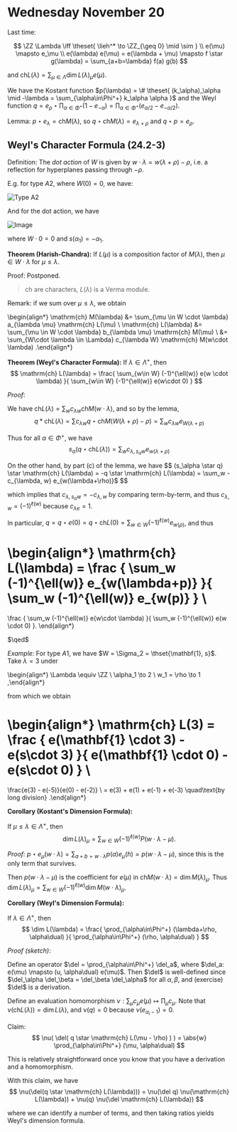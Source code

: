 # Wednesday November 20

Last time:

$$
\ZZ \Lambda \iff \theset{ \lieh^* \to \ZZ_{\geq 0} \mid \sim  } \\
e(\mu) \mapsto e_\mu \\
e(\lambda) e(\mu) = e(\lambda + \mu) \mapsto f \star g(\lambda) = \sum_{a+b=\lambda} f(a) g(b)
$$

and $\mathrm{ch} L(\lambda) = \sum_{\mu \in \Lambda} \dim L(\lambda)_\mu e(\mu)$.

We have the Kostant function $p(\lambda) = \# \theset{ (k_\alpha)_\alpha \mid -\lambda = \sum_{\alpha\in\Phi^+} k_\alpha \alpha  }$ 
and the Weyl function $q = e_\rho \star \prod_{\alpha\in\Phi^+}(1 - e_{-\alpha}) = \prod_{\alpha\in\Phi^+} (e_{\alpha/2} - e_{-\alpha/2})$.

Lemma:
$p\star e_\lambda = \mathrm{ch} M(\lambda)$, so $q \star \mathrm{ch} M(\lambda) = e_{\lambda + \rho}$ and $q \star p = e_\rho$.

## Weyl's Character Formula  (24.2-3)

Definition: 
The *dot action* of $W$ is given by $w\cdot \lambda = w(\lambda + \rho) - \rho$, i.e. a reflection for hyperplanes passing through $-\rho$.

E.g. for type $A2$, where $W(0) = 0$, we have:

![Type A2](figures/2019-11-20-09:19.png)

And for the dot action, we have

![Image](figures/2019-11-20-09:22.png)

where $W \cdot 0 = 0$ and $s(\alpha_1) = -\alpha_1$.

**Theorem (Harish-Chandra):**
If $L(\mu)$ is a composition factor of $M(\lambda)$, then $\mu \in W\cdot \lambda$ for $\mu \leq \lambda$.

Proof:
Postponed.

> $\mathrm{ch}$ are characters, $L(\lambda)$ is a Verma module.

Remark: if we sum over $\mu \leq \lambda$, we obtain

\begin{align*}
\mathrm{ch} M(\lambda) &= \sum_{\mu \in W \cdot \lambda} a_{\lambda \mu} \mathrm{ch} L(\mu) \\
\mathrm{ch} L(\lambda) &= \sum_{\mu \in W \cdot \lambda} b_{\lambda \mu} \mathrm{ch} M(\mu) \\
&= \sum_{W\cdot \lambda \in \Lambda} c_{\lambda W} \mathrm{ch} M(w\cdot \lambda)
.\end{align*}

**Theorem (Weyl's Character Formula):**
If $\lambda \in \Lambda^+$, then 
$$
\mathrm{ch} L(\lambda) = \frac{ \sum_{w\in W} (-1)^{\ell(w)} e(w \cdot \lambda) }{ \sum_{w\in W} (-1)^{\ell(w)} e(w\cdot 0) }
$$

*Proof*:

We have $\mathrm{ch} L(\lambda) = \sum_{w} c_{\lambda w} \mathrm{ch} M(w\cdot \lambda)$, and so by the lemma, 
$$
q \ast \mathrm{ch} L(\lambda) = \sum c_{\lambda w} q \star \mathrm{ch} M(W(\lambda + \rho) - \rho) = \sum_w c_{\lambda w} e_{W(\lambda + p)}
$$

Thus for all $\alpha \in \Phi^+$, we have
$$
s_\alpha(q \star \mathrm{ch} L(\lambda)) = \sum_w c_{\lambda, s_\alpha w} e_{w(\lambda + \rho)}
$$

On the other hand, by part (c) of the lemma, we have 
$$
(s_\alpha \star q) \star \mathrm{ch} L(\lambda) = -q \star \mathrm{ch} L(\lambda) = \sum_w -c_{\lambda, w} e_{w(\lambda+\rho)}$
$$

which implies that $c_{\lambda, s_\alpha w} = -c_{\lambda, w}$ by comparing term-by-term, and thus $c_{\lambda, w} = (-1)^{\ell(w)}$ because $c_{\lambda e} = 1$.

In particular, $q = q \star e(0) = q \star \mathrm{ch} L(0) = \sum_{w\in W} (-1)^{\ell(w)} e_{w(\rho)}$, and thus

\begin{align*}
\mathrm{ch} L(\lambda) = 
\frac {
\sum_w (-1)^{\ell(w)} e_{w(\lambda+p)}
}{
\sum_w (-1)^{\ell(w)} e_{w(p)}
} \\
=
\frac {
\sum_w (-1)^{\ell(w)} e(w\cdot \lambda) 
}{
\sum_w (-1)^{\ell(w)} e(w \cdot 0)
}.
\end{align*}


$\qed$

*Example:* 
For type $A1$, we have $W = \Sigma_2 = \thset{\mathbf{1}, s}$.
Take $\lambda = 3$ under

\begin{align*}
\Lambda \equiv \ZZ \\
\alpha_1 \to 2 \\
w_1 = \rho \to 1
,\end{align*}


from which we obtain 

\begin{align*}
\mathrm{ch} L(3) = 
\frac {
e(\mathbf{1} \cdot 3) - e(s\cdot 3)
}{
e(\mathbf{1} \cdot 0) - e(s\cdot 0)
} \\
=
\frac{e(3) - e(-5)}{e(0) - e(-2)} \\
= e(3) + e(1) + e(-1) + e(-3) \quad\text{by long division}
.\end{align*}

**Corollary (Kostant's Dimension Formula):**

If $\mu \leq \lambda \in \Lambda^+$, then 
$$
\dim L(\lambda)_\mu = \sum_{w\in W} (-1)^{\ell(w)} P(w\cdot \lambda - \mu).
$$

*Proof:*
$p\star e_\mu(w \cdot \lambda) = \sum_{a+b = w\cdot \lambda} p(a) e_\mu(h) = p(w\cdot \lambda - \mu)$, since this is the only term that survives.

Then $p(w\cdot \lambda - \mu)$ is the coefficient for $e(\mu)$ in $\mathrm{ch} M(w\cdot \lambda) = \dim M(\lambda)_\mu$.
Thus $\dim L(\lambda)_\mu = \sum_{w\in W} (-1)^{\ell(w)} \dim M(w\cdot \lambda)_\mu$.


**Corollary (Weyl's Dimension Formula):**

If $\lambda \in \Lambda^+$, then 
$$
\dim L(\lambda) = 
\frac{
\prod_{\alpha\in\Phi^+} (\lambda+\rho, \alpha\dual)
}{
\prod_{\alpha\in\Phi^+} (\rho, \alpha\dual)
}
$$

*Proof (sketch)*:

Define an operator $\del = \prod_{\alpha\in\Phi^+} \del_a$, where $\del_a: e(\mu) \mapsto (u, \alpha\dual) e(\mu)$.
Then $\del$ is well-defined since $\del_\alpha \del_\beta = \del_\beta \del_\alpha$ for all $\alpha, \beta$, and (exercise) $\del$ is a derivation.

Define an evaluation homomorphism $\nu: \sum_\mu c_\mu e(\mu) \mapsto \prod_\mu c_\mu$. 
Note that $\nu (\mathrm{ch} L(\lambda)) = \dim L(\lambda)$, and $\nu(q) = 0$ because $\nu(e_{\alpha_i - 1}) = 0$.

Claim:
$$
\nu(
\del(
q \star \mathrm{ch} L(\mu - \rho)
)
) = 
\abs{w} \prod_{\alpha\in\Phi^+} (\mu, \alpha\dual)
$$

This is relatively straightforward once you know that you have a derivation and a homomorphism.

With this claim, we have
$$
\nu(\del(q \star \mathrm{ch} L(\lambda))) = \nu(\del q) \nu(\mathrm{ch} L(\lambda)) + \nu(q) \nu(\del \mathrm{ch} L(\lambda))
$$

where we can identify a number of terms, and then taking ratios yields Weyl's dimension formula.
